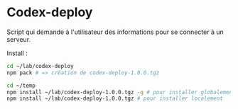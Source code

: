 # Codex-deploy

Script qui demande à l'utilisateur des informations pour se connecter à un serveur.

Install : 

```sh
cd ~/lab/codex-deploy 
npm pack # => création de codex-deploy-1.0.0.tgz

cd ~/temp
npm install ~/lab/codex-deploy-1.0.0.tgz -g # pour installer globalement
npm install ~/lab/codex-deploy-1.0.0.tgz # pour installer localement
```

